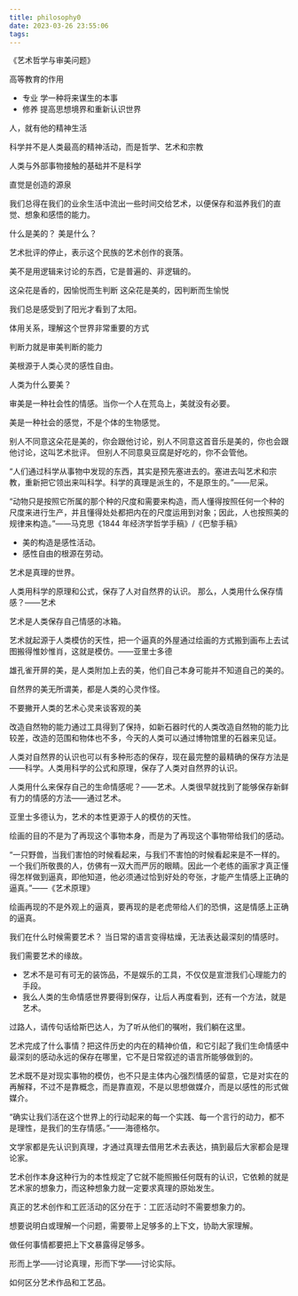 ```yaml
---
title: philosophy0
date: 2023-03-26 23:55:06
tags:
---
```


《艺术哲学与审美问题》

高等教育的作用
* 专业 学一种将来谋生的本事
* 修养 提高思想境界和重新认识世界

人，就有他的精神生活

科学并不是人类最高的精神活动，而是哲学、艺术和宗教

人类与外部事物接触的基础并不是科学

直觉是创造的源泉

我们总得在我们的业余生活中流出一些时间交给艺术，以便保存和滋养我们的直觉、想象和感悟的能力。

什么是美的？
美是什么？

艺术批评的停止，表示这个民族的艺术创作的衰落。

美不是用逻辑来讨论的东西，它是普遍的、非逻辑的。
 
这朵花是香的，因愉悦而生判断
这朵花是美的，因判断而生愉悦

我们总是感受到了阳光才看到了太阳。

体用关系，理解这个世界非常重要的方式

判断力就是审美判断的能力

美根源于人类心灵的感性自由。

人类为什么要美？

审美是一种社会性的情感。当你一个人在荒岛上，美就没有必要。

美是一种社会的感觉，不是个体的生物感觉。

别人不同意这朵花是美的，你会跟他讨论，别人不同意这首音乐是美的，你也会跟他讨论，这叫艺术批评。
但别人不同意臭豆腐是好吃的，你不会管他。

“人们通过科学从事物中发现的东西，其实是预先塞进去的。塞进去叫艺术和宗教，重新把它领出来叫科学。科学的真理是派生的，不是原生的。”——尼采。

“动物只是按照它所属的那个种的尺度和需要来构造，而人懂得按照任何一个种的尺度来进行生产，并且懂得处处都把内在的尺度运用到对象；因此，人也按照美的规律来构造。”——马克思《1844 年经济学哲学手稿》/《巴黎手稿》
* 美的构造是感性活动。
* 感性自由的根源在劳动。

艺术是真理的世界。

人类用科学的原理和公式，保存了人对自然界的认识。
那么，人类用什么保存情感？——艺术

艺术是人类保存自己情感的冰箱。

艺术就起源于人类模仿的天性，把一个逼真的外屋通过绘画的方式搬到画布上去试图搬得惟妙惟肖，这就是模仿。——亚里士多德


雄孔雀开屏的美，是人类附加上去的美，他们自己本身可能并不知道自己的美的。

自然界的美无所谓美，都是人类的心灵作怪。

不要撇开人类的艺术心灵来谈客观的美

改造自然物的能力通过工具得到了保持，如新石器时代的人类改造自然物的能力比较差，改造的范围和物体也不多，今天的人类可以通过博物馆里的石器来见证。

人类对自然界的认识也可以有多种形态的保存，现在最完整的最精确的保存方法是——科学。人类用科学的公式和原理，保存了人类对自然界的认识。

人类用什么来保存自己的生命情感呢？——艺术。人类很早就找到了能够保存新鲜有力的情感的方法——通过艺术。

亚里士多德认为，艺术的本性更源于人的模仿的天性。

绘画的目的不是为了再现这个事物本身，而是为了再现这个事物带给我们的感动。


“一只野兽，当我们害怕的时候看起来，与我们不害怕的时候看起来是不一样的。一个我们所敬畏的人，仿佛有一双大而严厉的眼睛。因此一个老练的画家才真正懂得怎样做到逼真，即他知道，他必须通过恰到好处的夸张，才能产生情感上正确的逼真。”——《艺术原理》

绘画再现的不是外观上的逼真，要再现的是老虎带给人们的恐惧，这是情感上正确的逼真。

我们在什么时候需要艺术？
当日常的语言变得枯燥，无法表达最深刻的情感时。

我们需要艺术的缘故。
* 艺术不是可有可无的装饰品，不是娱乐的工具，不仅仅是宣泄我们心理能力的手段。
* 我么人类的生命情感世界要得到保存，让后人再度看到，还有一个方法，就是艺术。

过路人，请传句话给斯巴达人，为了听从他们的嘱咐，我们躺在这里。

 
艺术完成了什么事情？把这件历史的内在的精神价值，和它引起了我们生命情感中最深刻的感动永远的保存在哪里，它不是日常叙述的语言所能够做到的。

艺术既不是对现实事物的模仿，也不只是主体内心强烈情感的留意，它是对实在的再解释，不过不是靠概念，而是靠直观，不是以思想做媒介，而是以感性的形式做媒介。

“确实让我们活在这个世界上的行动起来的每一个实践、每一个言行的动力，都不是理性，是我们的生存情感。”——海德格尔。

 文学家都是先认识到真理，才通过真理去借用艺术去表达，搞到最后大家都会是理论家。

 艺术创作本身这种行为的本性规定了它就不能照搬任何既有的认识，它依赖的就是艺术家的想象力，而这种想象力就一定要求真理的原始发生。

 真正的艺术创作和工匠活动的区分在于：工匠活动时不需要想象力的。

 想要说明白或理解一个问题，需要带上足够多的上下文，协助大家理解。

 做任何事情都要把上下文暴露得足够多。

 形而上学——讨论真理，形而下学——讨论实际。

 如何区分艺术作品和工艺品。

 